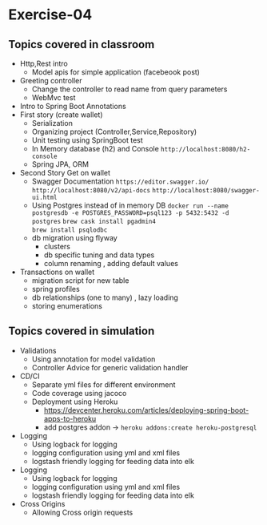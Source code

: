# Exercise-04

## Topics covered in classroom

- Http,Rest intro
    - Model apis for simple application (facebeook post) 
- Greeting controller
    - Change the controller to read name from query parameters
    - WebMvc test
- Intro to Spring Boot Annotations
- First story (create wallet)
    - Serialization
    - Organizing project (Controller,Service,Repository)
    - Unit testing using SpringBoot test 
    - In Memory database (h2) and Console
        `http://localhost:8080/h2-console`
    - Spring JPA, ORM    
- Second Story Get on wallet
    - Swagger Documentation
        `https://editor.swagger.io/`
        `http://localhost:8080/v2/api-docs`
        `http://localhost:8080/swagger-ui.html`
    - Using Postgres instead of in memory DB
        `docker run --name postgresdb -e POSTGRES_PASSWORD=psql123 -p 5432:5432 -d postgres`
        `brew cask install pgadmin4`   
        `brew install psqlodbc`   
    - db migration using flyway
        - clusters 
        - db specific tuning and data types
        - column renaming , adding default values
- Transactions on wallet
    - migration script for new table
    - spring profiles
    - db relationships (one to many) , lazy loading
    - storing enumerations
    
## Topics covered in simulation    

- Validations
    - Using annotation for model validation
    - Controller Advice for generic validation handler
- CD/CI
    - Separate yml files for different environment
    - Code coverage using jacoco
    - Deployment using Heroku
        - https://devcenter.heroku.com/articles/deploying-spring-boot-apps-to-heroku 
        - add postgres addon ->  `heroku addons:create heroku-postgresql`   
- Logging
    - Using logback for logging
    - logging configuration using yml and xml files
    - logstash friendly logging for feeding data into elk    
- Logging
    - Using logback for logging
    - logging configuration using yml and xml files
    - logstash friendly logging for feeding data into elk    
- Cross Origins
    - Allowing Cross origin requests        
    

  
  
